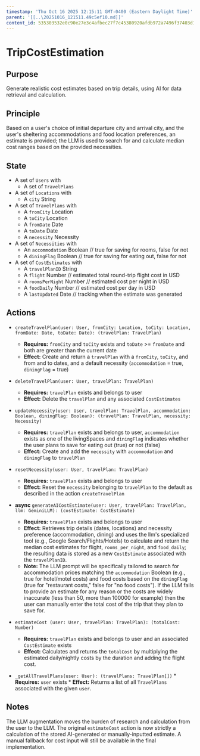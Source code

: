 ```yaml
---
timestamp: 'Thu Oct 16 2025 12:15:11 GMT-0400 (Eastern Daylight Time)'
parent: '[[..\20251016_121511.49c5ef10.md]]'
content_id: 535303532e0c90e27e3c4afbec27f7c45380920afdb972a7496f37403d19efa8
---
```


# TripCostEstimation

## Purpose

Generate realistic cost estimates based on trip details, using AI for data retrieval and calculation.

## Principle

Based on a user's choice of initial departure city and arrival city, and the user's sheltering accommodations and food location preferences, an estimate is provided; the LLM is used to search for and calculate median cost ranges based on the provided necessities.

## State

* A set of `Users` with
  * A set of `TravelPlans`
* A set of `Locations` with
  * A `city` String
* A set of `TravelPlans` with
  * A `fromCity` Location
  * A `toCity` Location
  * A `fromDate` Date
  * A `toDate` Date
  * A `necessity` Necessity
* A set of `Necessities` with
  * An `accommodation` Boolean // true for saving for rooms, false for not
  * A `diningFlag` Boolean // true for saving for eating out, false for not
* A set of `CostEstimates` with
  * A `travelPlanID` String
  * A `flight` Number // estimated total round-trip flight cost in USD
  * A `roomsPerNight` Number // estimated cost per night in USD
  * A `foodDaily` Number // estimated cost per day in USD
  * A `lastUpdated` Date // tracking when the estimate was generated

## Actions

* `createTravelPlan(user: User, fromCity: Location, toCity: Location, fromDate: Date, toDate: Date): (travelPlan: TravelPlan)`
  * **Requires:** `fromCity` and `toCity` exists and `toDate` >= `fromDate` and both are greater than the current date
  * **Effect:** Create and return a `travelPlan` with a `fromCity`, `toCity`, and from and to dates, and a default necessity (`accommodation` = true, `diningFlag` = true)

* `deleteTravelPlan(user: User, travelPlan: TravelPlan)`
  * **Requires:** `travelPlan` exists and belongs to user
  * **Effect:** Delete the `travelPlan` and any associated `CostEstimates`

* `updateNecessity(user: User, travelPlan: TravelPlan, accommodation: Boolean, diningFlag: Boolean): (travelPlan: TravelPlan, necessity: Necessity)`
  * **Requires:** `travelPlan` exists and belongs to user, `accommodation` exists as one of the livingSpaces and `diningFlag` indicates whether the user plans to save for eating out (true) or not (false)
  * **Effect:** Create and add the `necessity` with `accommodation` and `diningFlag` to `travelPlan`

* `resetNecessity(user: User, travelPlan: TravelPlan)`
  * **Requires:** `travelPlan` exists and belongs to user
  * **Effect:** Reset the `necessity` belonging to `travelPlan` to the default as described in the action `createTravelPlan`

* **async** `generateAICostEstimate(user: User, travelPlan: TravelPlan, llm: GeminiLLM): (costEstimate: CostEstimate)`
  * **Requires:** `travelPlan` exists and belongs to user
  * **Effect:** Retrieves trip details (dates, locations) and necessity preference (accommodation, dining) and uses the llm's specialized tool (e.g., Google Search/Flights/Hotels) to calculate and return the median cost estimates for flight, `rooms_per_night`, and `food_daily`; the resulting data is stored as a new `CostEstimate` associated with the `travelPlanID`.
  * **Note:** The LLM prompt will be specifically tailored to search for accommodation prices matching the `accommodation` Boolean (e.g., true for hotel/motel costs) and food costs based on the `diningFlag` (true for "restaurant costs," false for "no food costs"). If the LLM fails to provide an estimate for any reason or the costs are widely inaccurate (less than 50, more than 100000 for example) then the user can manually enter the total cost of the trip that they plan to save for.

* `estimateCost (user: User, travelPlan: TravelPlan): (totalCost: Number)`
  * **Requires:** `travelPlan` exists and belongs to user and an associated `CostEstimate` exists
  * **Effect:** Calculates and returns the `totalCost` by multiplying the estimated daily/nightly costs by the duration and adding the flight cost.

* `_getAllTravelPlans(user: User): (travelPlans: TravelPlan[])`
  \*  **Requires:** `user` exists
  \*  **Effect:** Returns a list of all `TravelPlans` associated with the given `user`.

## Notes

The LLM augmentation moves the burden of research and calculation from the user to the LLM. The original `estimateCost` action is now strictly a calculation of the stored AI-generated or manually-inputted estimate. A manual fallback for cost input will still be available in the final implementation.
